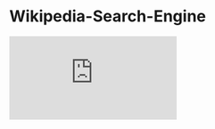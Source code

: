 # Wikipedia-Search-Engine
![Alt text](https://aayushsanghavi.github.io/projects/WikipediaSearchEngine.html "Read more here")